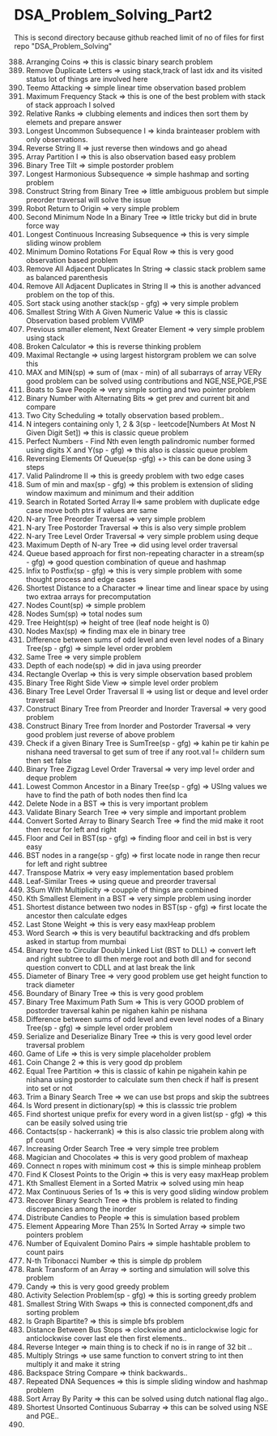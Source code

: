 # DSA_Problem_Solving_Part2
This is second directory because github reached limit of no of files for first repo "DSA_Problem_Solving"

388. Arranging Coins => this is classic binary search problem
389. Remove Duplicate Letters => using stack,track of last idx and its visited status lot of things are involved here
390. Teemo Attacking => simple linear time observation based problem
391. Maximum Frequency Stack => this is one of the best problem with stack of stack approach I solved
392. Relative Ranks => clubbing elements and indices then sort them by elemets and prepare answer
393. Longest Uncommon Subsequence I => kinda brainteaser problem with only observations.
394. Reverse String II => just reverse then windows and go ahead
395. Array Partition I => this is also observation based easy problem
396. Binary Tree Tilt => simple postorder problem
397. Longest Harmonious Subsequence => simple hashmap and sorting problem
398. Construct String from Binary Tree => little ambiguous problem but simple preorder traversal will solve the issue
399. Robot Return to Origin => very simple problem 
400. Second Minimum Node In a Binary Tree => little tricky but did in brute force way
401. Longest Continuous Increasing Subsequence => this is very simple sliding winow problem
402. Minimum Domino Rotations For Equal Row => this is very good observation based problem
403. Remove All Adjacent Duplicates In String => classic stack problem same as balanced parenthesis
404. Remove All Adjacent Duplicates in String II => this is another advanced problem on the top of this.
405. Sort stack using another stack(sp - gfg) => very simple problem
406. Smallest String With A Given Numeric Value => this is classic Observation based problem VVIMP
407. Previous smaller element, Next Greater Element => very simple problem using stack
408. Broken Calculator => this is reverse thinking problem 
409. Maximal Rectangle => using largest historgram problem we can solve this
410. MAX and MIN(sp) => sum of (max - min) of all subarrays of array VERy good problem can be solved using contributions and NGE,NSE,PGE,PSE
411. Boats to Save People => very simple sorting and two pointer problem
412. Binary Number with Alternating Bits => get prev and current bit and compare
413. Two City Scheduling => totally observation based problem..
414. N integers containing only 1, 2 & 3(sp - leetcode[Numbers At Most N Given Digit Set]) => this is classic queue problem
415. Perfect Numbers - Find Nth even length palindromic number formed using digits X and Y(sp - gfg) => this also is classic queue problem
416. Reversing Elements Of Queue(sp -gfg) +> this can be done using 3 steps
417. Valid Palindrome II => this is greedy problem with two edge cases
418. Sum of min and max(sp - gfg) => this problem is extension of sliding window maximum and minimum and their addition
419. Search in Rotated Sorted Array II=> same problem with duplicate edge case move both ptrs if values are same
420. N-ary Tree Preorder Traversal => very simple problem
421. N-ary Tree Postorder Traversal => this is also very simple problem
422. N-ary Tree Level Order Traversal => very simple problem using deque
423. Maximum Depth of N-ary Tree => did using level order traversal
424. Queue based approach for first non-repeating character in a stream(sp - gfg) => good question combination of queue and hashmap
425. Infix to Postfix(sp - gfg) => this is very simple problem with some thought process and edge cases
426. Shortest Distance to a Character => linear time and linear space by using two extraa arrays for precomputation
427. Nodes Count(sp) => simple problem
428. Nodes Sum(sp) => total nodes sum
429. Tree Height(sp) => height of tree (leaf node height is 0)
430. Nodes Max(sp) => finding max ele in binary tree
431. Difference between sums of odd level and even level nodes of a Binary Tree(sp - gfg) => simple level order problem
432. Same Tree => very simple problem
433. Depth of each node(sp) => did in java using preorder
434. Rectangle Overlap => this is very simple observation based problem
435.  Binary Tree Right Side View => simple level order problem 
436.  Binary Tree Level Order Traversal II => using list or deque and level order traversal
437. Construct Binary Tree from Preorder and Inorder Traversal => very good problem
438. Construct Binary Tree from Inorder and Postorder Traversal => very good problem just reverse of above problem
439. Check if a given Binary Tree is SumTree(sp - gfg) => kahin pe tir kahin pe nishana need traversal to get sum of tree if any root.val != childern sum then set false
440. Binary Tree Zigzag Level Order Traversal => very imp level order and deque problem
441. Lowest Common Ancestor in a Binary Tree(sp - gfg) => USIng values we have to find the path of both nodes then find lca
442. Delete Node in a BST => this is very important problem
443. Validate Binary Search Tree => very simple and important problem
444. Convert Sorted Array to Binary Search Tree => find the mid make it root then recur for left and right
445. Floor and Ceil in BST(sp - gfg) => finding floor and ceil in bst is very easy
446. BST nodes in a range(sp - gfg) => first locate node in range then recur for left and right subtree
447. Transpose Matrix => very easy implementation based problem
448. Leaf-Similar Trees => using queue and preorder traversal
449. 3Sum With Multiplicity => coupple of things are combined
450. Kth Smallest Element in a BST => very simple problem using inorder
451. Shortest distance between two nodes in BST(sp - gfg) => first locate the ancestor then calculate edges
452. Last Stone Weight => this is very easy maxHeap problem
453. Word Search => this is very beautiful backtracking and dfs problem asked in startup from mumbai
454. Binary tree to Circular Doubly Linked List (BST to DLL) => convert left and right subtree to dll then merge root and both dll and for second question convert to CDLL and at last break the link
455. Diameter of Binary Tree => very good problem use get height function to track diameter
456. Boundary of Binary Tree => this is very good problem
457. Binary Tree Maximum Path Sum => This is very GOOD problem of postorder traversal kahin pe nigahen kahin pe nishana
458. Difference between sums of odd level and even level nodes of a Binary Tree(sp - gfg) => simple level order problem
459. Serialize and Deserialize Binary Tree => this is very good level order traversal problem
460. Game of Life => this is very simple placeholder problem
461. Coin Change 2 => this is very good dp problem
462. Equal Tree Partition => this is classic of kahin pe nigahein kahin pe nishana using postorder to calculate sum then check if half is present into set or not
463. Trim a Binary Search Tree => we can use bst props and skip the subtrees
464. Is Word present in dictionary(sp) => this is classsic trie problem
465. Find shortest unique prefix for every word in a given list(sp - gfg) => this can be easily solved using trie
466. Contacts(sp - hackerrank) => this is also classic trie problem along with pf count
467. Increasing Order Search Tree => very simple tree problem
468. Magician and Chocolates => this is very good problem of maxheap
469. Connect n ropes with minimum cost => this is simple minheap problem
470. Find K Closest Points to the Origin => this is very easy maxHeap problem
471. Kth Smallest Element in a Sorted Matrix => solved using min heap
472. Max Continuous Series of 1s => this is very good sliding window problem
473. Recover Binary Search Tree => this problem is related to finding discrepancies among the inorder
474. Distribute Candies to People => this is simulation based problem
475. Element Appearing More Than 25% In Sorted Array => simple two pointers problem
476. Number of Equivalent Domino Pairs => simple hashtable problem to count pairs
477. N-th Tribonacci Number => this is simple dp problem
478. Rank Transform of an Array => sorting and simulation will solve this problem
479. Candy => this is very good greedy problem 
480. Activity Selection Problem(sp - gfg) => this is sorting greedy problem
481. Smallest String With Swaps => this is connected component,dfs and sorting problem
482. Is Graph Bipartite? => this is simple bfs problem
483. Distance Between Bus Stops => clockwise and anticlockwise logic for anticlockwise cover last ele then first elements..
484. Reverse Integer => main thing is to check if no is in range of 32 bit ..
485. Multiply Strings => use same function to convert string to int then multiply it and make it string
486. Backspace String Compare => think backwards..
487. Repeated DNA Sequences => this is simple sliding window and hashmap problem
488. Sort Array By Parity => this can be solved using dutch national flag algo..
489. Shortest Unsorted Continuous Subarray => this can be solved using NSE and PGE..
490. 






